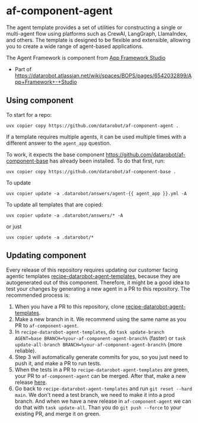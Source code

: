# af-component-agent

The agent template provides a set of utilities for constructing a single or multi-agent flow using platforms such
as CrewAI, LangGraph, LlamaIndex, and others. The template is designed to be flexible and extensible, allowing you
to create a wide range of agent-based applications.

The Agent Framework is component from [App Framework Studio](https://github.com/datarobot/app-framework-studio)


* Part of https://datarobot.atlassian.net/wiki/spaces/BOPS/pages/6542032899/App+Framework+-+Studio


## Using component

To start for a repo:

`uvx copier copy https://github.com/datarobot/af-component-agent .`

If a template requires multiple agents, it can be used multiple times with a different answer to the `agent_app` question.

To work, it expects the base component https://github.com/datarobot/af-component-base has already been installed. To do that first, run:

`uvx copier copy https://github.com/datarobot/af-component-base .`


To update

`uvx copier update -a .datarobot/answers/agent-{{ agent_app }}.yml -A`

To update all templates that are copied:

`uvx copier update -a .datarobot/answers/* -A`

or just

`uvx copier update -a .datarobot/*`

## Updating component

Every release of this repository requires updating our customer facing agentic templates [recipe-datarobot-agent-templates](https://github.com/datarobot/recipe-datarobot-agent-templates),
because they are autogenerated out of this component. Therefore, it might be a good idea to test your changes by generating a new agent in a PR to this repository.
The recommended process is:

1. When you have a PR to this repository, clone [recipe-datarobot-agent-templates](https://github.com/datarobot/recipe-datarobot-agent-templates).
2. Make a new branch in it. We recommend using the same name as you PR to `af-component-agent`.
3. In `recipe-datarobot-agent-templates`, do `task update-branch AGENT=base BRANCH=%your-af-component-agent-branch%` (faster) or `task update-all-branch BRANCH=%your-af-component-agent-branch%` (more reliable).
4. Step 3 will automatically generate commits for you, so you just need to push it, and make a PR to run tests.
5. When the tests in a PR to `recipe-datarobot-agent-templates` are green, your PR to `af-component-agent` can be merged. After that, make a new release [here](https://github.com/datarobot/af-component-agent/releases).
6. Go back to `recipe-datarobot-agent-templates` and run `git reset --hard main`. We don't need a test branch, we need to make it into a prod branch. And when we have a new release in `af-component-agent` we can do that with `task update-all`. Than you do `git push --force` to your existing PR, and merge it on green.

